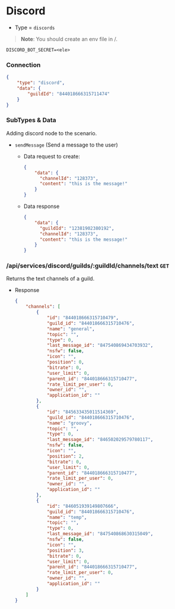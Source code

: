 # Discord
- Type = `discords`

> **Note**: You should create an env file in /.
```dotenv
DISCORD_BOT_SECRET=<ele>
```

### Connection
```json
{
    "type": "discord",
    "data": {
        "guildId": "844018666315711474"
    }
}
```

### SubTypes & Data
Adding discord node to the scenario.
- `sendMessage` (Send a message to the user)
    - Data request to create:
    
        ```json
        {
            "data": {
              "channelId": "128373",
              "content": "this is the message!"
            }
        }
        ```
    
    - Data response
        ```json
        {
            "data": {
              "guildId": "12381902380192",
              "channelId": "128373",
              "content": "this is the message!"
            }
        }
        ```
### /api/services/discord/guilds/:guildId/channels/text `GET`
Returns the text channels of a guild.
- Response
    ```json
    {
        "channels": [
            {
                "id": "844018666315710479",
                "guild_id": "844018666315710476",
                "name": "general",
                "topic": "",
                "type": 0,
                "last_message_id": "847540869434703932",
                "nsfw": false,
                "icon": "",
                "position": 0,
                "bitrate": 0,
                "user_limit": 0,
                "parent_id": "844018666315710477",
                "rate_limit_per_user": 0,
                "owner_id": "",
                "application_id": ""
            },
            {
                "id": "845633435011514369",
                "guild_id": "844018666315710476",
                "name": "groovy",
                "topic": "",
                "type": 0,
                "last_message_id": "846502029579780117",
                "nsfw": false,
                "icon": "",
                "position": 2,
                "bitrate": 0,
                "user_limit": 0,
                "parent_id": "844018666315710477",
                "rate_limit_per_user": 0,
                "owner_id": "",
                "application_id": ""
            },
            {
                "id": "846051939149807666",
                "guild_id": "844018666315710476",
                "name": "temp",
                "topic": "",
                "type": 0,
                "last_message_id": "847540868630315049",
                "nsfw": false,
                "icon": "",
                "position": 3,
                "bitrate": 0,
                "user_limit": 0,
                "parent_id": "844018666315710477",
                "rate_limit_per_user": 0,
                "owner_id": "",
                "application_id": ""
            }
        ]
    }
    ```